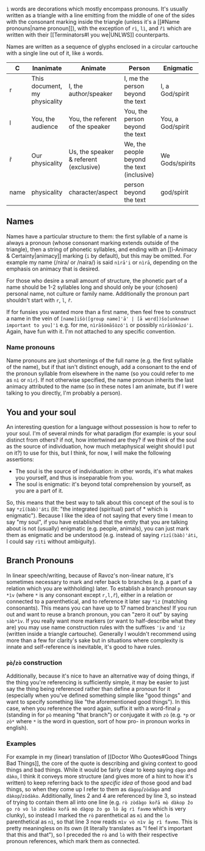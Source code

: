 `ì` words are decorations which mostly encompass pronouns. It's usually written as a triangle with a line emitting from the middle of one of the sides with the consonant marking inside the triangle (unless it's a [[#Name pronouns|name pronoun]]), with the exception of `rì`, `lì`, and `řì` which are written with their [[Terminators#I you we|UNLWS]] counterparts.

Names are written as a sequence of glyphs enclosed in a circular cartouche with a single line out of it, like `á` words.


C | Inanimate | Animate | Person | Enigmatic
-|-|-|-|-
r | This document, my physicality | I, the author/speaker | I, me the person beyond the text | I, a God/spirit
l | You, the audience | You, the referent of the speaker | You, the person beyond the text | You, a God/spirit
ř | Our physicality | Us, the speaker & referent (exclusive) | We, the people beyond the text (inclusive) | We Gods/spirits
name | physicality | character/aspect | person beyond the text | god/spirit

## Names
Names have a particular structure to them: the first syllable of a name is always a pronoun (whose consonant marking extends outside of the triangle), then a string of phonetic syllables, and ending with an [[i-Animacy & Certainty|animacy]] marking (`i` by default), but this may be omitted. For example my name (/nira/ or /naira/) is said `nìrā'i` or `nìrā`, depending on the emphasis on animacy that is desired.

For those who desire a small amount of structure, the phonetic part of a name should be 1-2 syllables long and should only be your (chosen) personal name, not culture or family name. Additionally the pronoun part shouldn't start with `r`, `l`, `ř`.

If for funsies you wanted more than a first name, then feel free to construct a name in the vein of `[name]išò([group name]'ā' | [ā word])šo[unknown important to you]'ì` e.g. for me, `nìrāšòmāšòzó'ì` or possibly `nìrāšòmāzó'i`. Again, have fun with it. I'm not attached to any specific convention.
### Name pronouns
Name pronouns are just shortenings of the full name (e.g. the first syllable of the name), but if that isn't distinct enough, add a consonant to the end of the pronoun syllable from elsewhere in the name (so you could refer to me as `nì` or `nìr`). If not otherwise specified, the name pronoun inherits the last animacy attributed to the name (so in these notes I am animate, but if I were talking to you directly, I'm probably a person).

## You and your soul
An interesting question for a language without possession is how to refer to your soul. I'm of several minds for what paradigm (for example: is your soul distinct from others? if not, how intertwined are they? if we think of the soul as the source of individuation, how much metaphysical weight should I put on it?) to use for this, but I think, for now, I will make the following assertions:
- The soul is the source of individuation: in other words, it's what makes you yourself, and thus is inseparable from you.
- The soul is enigmatic: it's beyond total comprehension by yourself, as you are a part of it.

So, this means that the best way to talk about this concept of the soul is to say `*zī(bàb)'áti` (lit: "the integrated (spiritual) part of \* which is enigmatic"). Because I like the idea of not saying that every time I mean to say "my soul", if you have established that the entity that you are talking about is not (usually) enigmatic (e.g. people, animals), you can just mark them as enigmatic and be understood (e.g. instead of saying `rìzī(bàb)'áti`, I could say `rìti` without ambiguity).

## Branch Pronouns
In linear speech/writing, because of Ravoz's non-linear nature, it's sometimes necessary to mark and refer back to branches (e.g. a part of a relation which you are withholding) later. To establish a branch pronoun say `*ìv` (where `*` is any consonant except `r,l,ř`), either in a relation or connected to a parenthetical, and to reference it later say `*ìz` (matching consonants). This means you can have up to 17 named branches! If you run out and want to reuse a branch pronoun, you can "zero it out" by saying `sàb*ìv`. If you really want more markers (or want to half-describe what they are) you may use name construction rules with the suffixes `'ìv` and `'ìz` (written inside a triangle cartouche).
Generally I wouldn't recommend using more than a few for clarity's sake but in situations where complexity is innate and self-reference is inevitable, it's good to have rules.
### `pò`/`zò` construction
Additionally, because it's nice to have an alternative way of doing things, if the thing you're referencing is sufficiently simple, it may be easier to just say the thing being referenced rather than define a pronoun for it (especially when you've defined something simple like "good things" and want to specify something like "the aforementioned good things"). In this case, when you reference the word again, suffix it with a word-final `p` (standing in for `pò` meaning "that branch") or conjugate it with `zò` (e.g. `*p` or `zò*` where `*` is the word in question, sort of how pro- in pronoun works in english).
### Examples
For example in my (linear) translation of [[Doctor Who Quotes#Good Things Bad Things]], the core of the quote is describing and giving context to good things and bad things. While it would be fairly clear to keep saying `dàgo` and `dàko`, I think it conveys more structure (and gives more of a hint to how it's written) to keep referring back to the *specific idea* of those good and bad things, so when they come up I refer to them as `dàgop`/`zòdàgo` and `dàkop`/`zòdàko`.
Additionally, lines 2 and 4 are referenced by line 3, so instead of trying to contain them all into one line (e.g. `rò zòdàgo kořā mò dàkop žo go rò vò lò zòdàko kořā mò dàgop žo go lò āg rì favmo` which is very clunky), so instead I marked the `rò` parenthetical as `mì` and the `lo` parenthetical as `nì`, so that line 3 now reads `mìv vò nìv āg rì favmo`. This is pretty meaningless on its own (it literally translates as "I feel it's important that this and that"), so I preceded the `rò` and `lò` with their respective pronoun references, which mark them as connected.